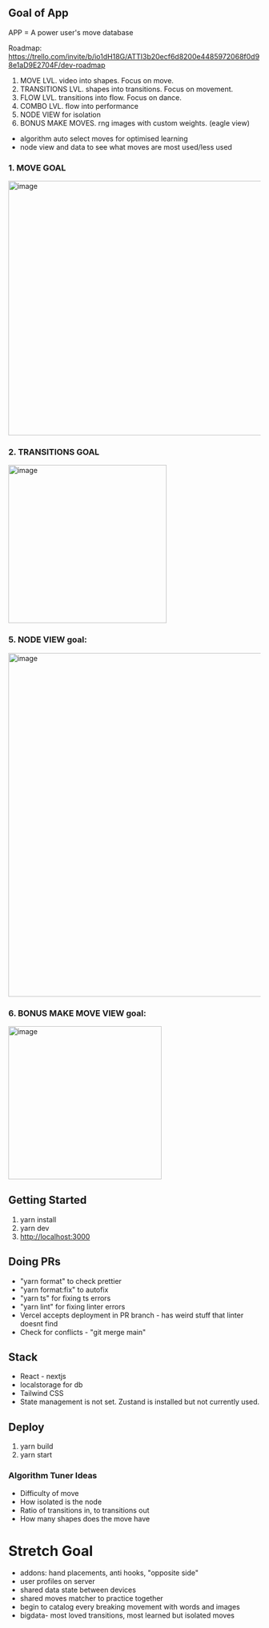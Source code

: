 ## Goal of App

APP = A power user's move database

Roadmap: https://trello.com/invite/b/io1dH18G/ATTI3b20ecf6d8200e4485972068f0d98e1aD9E2704F/dev-roadmap

1. MOVE LVL. video into shapes. Focus on move.
2. TRANSITIONS LVL. shapes into transitions. Focus on movement.
3. FLOW LVL. transitions into flow. Focus on dance.
4. COMBO LVL. flow into performance
5. NODE VIEW for isolation
6. BONUS MAKE MOVES. rng images with custom weights. (eagle view)

- algorithm auto select moves for optimised learning
- node view and data to see what moves are most used/less used

### 1. MOVE GOAL

<img width="509" alt="image" src="https://github.com/volaix/breakdancedb/assets/16506248/5e3e6368-ee9b-4d4e-b5c2-6d2330627c0f">

### 2. TRANSITIONS GOAL

<img width="316" alt="image" src="https://github.com/volaix/breakdancedb/assets/16506248/69b6b258-8a51-4741-997e-a4acb62e2101">

### 5. NODE VIEW goal:

<img width="687" alt="image" src="https://github.com/volaix/breakdancedb/assets/16506248/a74a0760-47de-4a3b-bec2-30e0b7be46a8">

### 6. BONUS MAKE MOVE VIEW goal:

<img width="306" alt="image" src="https://github.com/volaix/breakdancedb/assets/16506248/e33b41b0-93e0-4274-939c-add8e219c6fb">

## Getting Started

1. yarn install
2. yarn dev
3. [http://localhost:3000](http://localhost:3000)

## Doing PRs

- "yarn format" to check prettier
- "yarn format:fix" to autofix
- "yarn ts" for fixing ts errors
- "yarn lint" for fixing linter errors
- Vercel accepts deployment in PR branch - has weird stuff that linter doesnt find
- Check for conflicts - "git merge main"

## Stack

- React - nextjs
- localstorage for db
- Tailwind CSS
- State management is not set. Zustand is installed but not currently used.

## Deploy

1. yarn build
2. yarn start

### Algorithm Tuner Ideas

- Difficulty of move
- How isolated is the node
- Ratio of transitions in, to transitions out
- How many shapes does the move have

# Stretch Goal

- addons: hand placements, anti hooks, "opposite side"
- user profiles on server
- shared data state between devices
- shared moves matcher to practice together
- begin to catalog every breaking movement with words and images
- bigdata- most loved transitions, most learned but isolated moves
